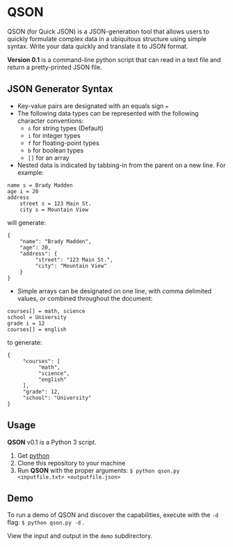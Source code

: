 # QSON
QSON (for Quick JSON) is a JSON-generation tool that allows users to quickly formulate complex data in a ubiquitous structure using simple syntax. Write your data quickly and translate it to JSON format.

**Version 0.1** is a command-line python script that can read in a text file and return a pretty-printed JSON file.
## JSON Generator Syntax
* Key-value pairs are designated with an equals sign ` = `
* The following data types can be represented with the following character conventions:
  * ` s ` for string types (Default)
  * ` i ` for integer types
  * ` f ` for floating-point types
  * ` b ` for boolean types
  * ` [] ` for an array
* Nested data is indicated by tabbing-in from the parent on a new line. For example:
```
name s = Brady Madden
age i = 20
address
	street s = 123 Main St.
	city s = Mountain View
 ```
 will generate:
 ```
{  
     "name": "Brady Madden",
     "age": 20,
     "address": {  
          "street": "123 Main St.",
          "city": "Mountain View"
     }
}
 ```
 * Simple arrays can be designated on one line, with comma delimited values, or combined throughout the document:
 ```
 courses[] = math, science
 school = University
 grade i = 12
 courses[] = english
 ```
  to generate:
```
{
     "courses": [
          "math",
          "science",
          "english"
     ],
     "grade": 12,
     "school": "University"
}
```

## Usage
**QSON** v0.1 is a Python 3 script.
1. Get [python](https://www.python.org/downloads/)
2. Clone this repository to your machine
3. Run **QSON** with the proper arguments:
`` $ python qson.py <inputfile.txt> <outputfile.json> ``

## Demo
To run a demo of QSON and discover the capabilities, execute with the ` -d ` flag: `` $ python qson.py -d `` .

View the input and output in the `` demo `` subdirectory.



